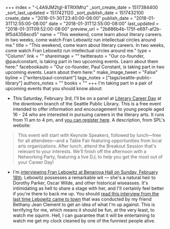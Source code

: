 +++
index = "-L4A9JM2tgI-8TRIXMhz"
_sort_create_date = 1517384400
_sort_last_updated = 1517421120
_sort_publish_date = 1517432100
create_date = "2018-01-30T23:40:00-08:00"
publish_date = "2018-01-31T12:55:00-08:00"
date = "2018-01-31T12:55:00-08:00"
last_updated = "2018-01-31T09:52:00-08:00"
preview_url = "2b886b4b-175f-e697-af2b-9f5d4356ecd5"
name = "This weekend, come learn about literary careers. In two weeks, come watch Fran Lebowitz run intellectual circles around me."
title = "This weekend, come learn about literary careers. In two weeks, come watch Fran Lebowitz run intellectual circles around me."
type = "Column"
link = ""
shareimage = ""
twitterauto = "Our co-founder, @paulconstant, is taking part in two upcoming events. Learn about them here:"
facebookauto = "Our co-founder, Paul Constant, is taking part in two upcoming events. Learn about them here:"
make_image_tweet = "False"
byline = ["writers/paul-constant"]
tags_notes = ["tags/seattle-public-library"]
authors_notes = ""
books = ""
+++
I'm taking part in a pair of upcoming events that you should know about:

* This Saturday, February 3rd, I'll be on a panel at [Literary Career Day](http://www.spl.org/calendar-of-events?trumbaEmbed=view%3Devent%26eventid%3D126388054) at the downtown branch of the Seattle Public Library. This is a free event intended to offer information and encouragement to young people aged 16 - 24 who are interested in pursuing careers in the literary arts. It runs from 11 am to 4 pm, and [you can register here](https://onereel.org/literarycareerday). A description, from SPL's website:

<blockquote>This event will start with Keynote Speakers, followed by lunch—free for all attendees—and a Table Fair featuring opportunities from local arts organizations. After lunch, attend the Breakout Session that's relevant to your interests. We'll finish off the afternoon with a Networking Party, featuring a live DJ, to help you get the most out of your Career Day!</blockquote>

* I'm [interviewing Fran Lebowitz at Benaroya Hall on Sunday, February 18th](https://www.seattlesymphony.org/concerttickets/calendar/2017-2018/live-at-bh/benaroyahall/fran-lebowitz). Lebowitz possesses a remarkable wit — she's a natural heir to Dorothy Parker, Oscar Wilde, and other historical wiseasses. It's intimidating as hell to share a stage with her, and I'll certainly feel better if you're there to back me up. You should [read this interview from the last time Lebowitz came to town](https://www.thestranger.com/seattle/she-is-not-amused/Content?oid=12813434) that was conducted by my friend Bethany Jean Clement to get an idea of what I'm up against. This is terrifying for me, which means it should be fun, at the very least, to watch me squirm. Hell, I can guarantee that it will be entertaining to watch me get my clock cleaned by one of the funniest people alive.